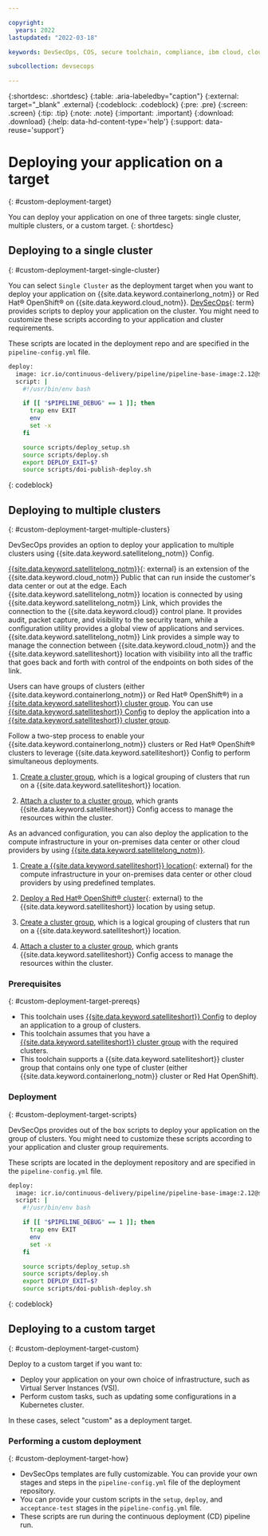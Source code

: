 ```yaml
---

copyright:
  years: 2022
lastupdated: "2022-03-18"

keywords: DevSecOps, COS, secure toolchain, compliance, ibm cloud, cloud object storage, satellite

subcollection: devsecops

---
```


{:shortdesc: .shortdesc}
{:table: .aria-labeledby="caption"}
{:external: target="_blank" .external}
{:codeblock: .codeblock}
{:pre: .pre}
{:screen: .screen}
{:tip: .tip}
{:note: .note}
{:important: .important}
{:download: .download}
{:help: data-hd-content-type='help'}
{:support: data-reuse='support'}

# Deploying your application on a target
{: #custom-deployment-target}

You can deploy your application on one of three targets: single cluster, multiple clusters, or a custom target.
{: shortdesc}

## Deploying to a single cluster
{: #custom-deployment-target-single-cluster}

You can select `Single Cluster` as the deployment target when you want to deploy your application on {{site.data.keyword.containerlong_notm}} or Red Hat&reg; OpenShift&reg; on {{site.data.keyword.cloud_notm}}. [DevSecOps](#x9892260){: term} provides scripts to deploy your application on the cluster. You might need to customize these scripts according to your application and cluster requirements.

These scripts are located in the deployment repo and are specified in the `pipeline-config.yml` file.

```bash
deploy:
  image: icr.io/continuous-delivery/pipeline/pipeline-base-image:2.12@sha256:ff4053b0bca784d6d105fee1d008cfb20db206011453071e86b69ca3fde706a4
  script: |
    #!/usr/bin/env bash

    if [[ "$PIPELINE_DEBUG" == 1 ]]; then
      trap env EXIT
      env
      set -x
    fi

    source scripts/deploy_setup.sh
    source scripts/deploy.sh
    export DEPLOY_EXIT=$?
    source scripts/doi-publish-deploy.sh
```
{: codeblock}

## Deploying to multiple clusters
{: #custom-deployment-target-multiple-clusters}

DevSecOps provides an option to deploy your application to multiple clusters using {{site.data.keyword.satellitelong_notm}} Config.

[{{site.data.keyword.satellitelong_notm}}](https://www.ibm.com/cloud/satellite){: external} is an extension of the {{site.data.keyword.cloud_notm}} Public that can run inside the customer's data center or out at the edge. Each {{site.data.keyword.satellitelong_notm}} location is connected by using {{site.data.keyword.satellitelong_notm}} Link, which provides the connection to the {{site.data.keyword.cloud}} control plane. It provides audit, packet capture, and visibility to the security team, while a configuration utility provides a global view of applications and services. {{site.data.keyword.satellitelong_notm}} Link provides a simple way to manage the connection between {{site.data.keyword.cloud_notm}} and the {{site.data.keyword.satelliteshort}} location with visibility into all the traffic that goes back and forth with control of the endpoints on both sides of the link.
 
Users can have groups of clusters (either {{site.data.keyword.containerlong_notm}} or Red Hat&reg; OpenShift&reg;) in a [{{site.data.keyword.satelliteshort}} cluster group](/docs/satellite?topic=satellite-setup-clusters-satconfig). You can use [{{site.data.keyword.satelliteshort}} Config](/docs/satellite?topic=satellite-cluster-config) to deploy the application into a [{{site.data.keyword.satelliteshort}} cluster group](/docs/satellite?topic=satellite-setup-clusters-satconfig).

Follow a two-step process to enable your {{site.data.keyword.containerlong_notm}} clusters or Red Hat&reg; OpenShift&reg; clusters to leverage {{site.data.keyword.satelliteshort}} Config to perform simultaneous deployments.

1. [Create a cluster group](/docs/satellite?topic=satellite-setup-clusters-satconfig#setup-clusters-satconfig-groups), which is a logical grouping of clusters that run on a {{site.data.keyword.satelliteshort}} location.

2. [Attach a cluster to a cluster group](/docs/satellite?topic=satellite-setup-clusters-satconfig#setup-clusters-satconfig-access), which grants {{site.data.keyword.satelliteshort}} Config access to manage the resources within the cluster.

As an advanced configuration, you can also deploy the application to the compute infrastructure in your on-premises data center or other cloud providers by using [{{site.data.keyword.satellitelong_notm}}](/docs/satellite?topic=satellite-getting-started).

1. [Create a {{site.data.keyword.satelliteshort}} location](/satellite/locations/create){: external} for the compute infrastructure in your on-premises data center or other cloud providers by using predefined templates.

2. [Deploy a Red Hat&reg; OpenShift&reg; cluster](/kubernetes/catalog/create?platformType=openshift){: external} to the {{site.data.keyword.satelliteshort}} location by using setup.

3. [Create a cluster group](/docs/satellite?topic=satellite-setup-clusters-satconfig#setup-clusters-satconfig-groups), which is a logical grouping of clusters that run on a {{site.data.keyword.satelliteshort}} location.

4. [Attach a cluster to a cluster group](/docs/satellite?topic=satellite-setup-clusters-satconfig#setup-clusters-satconfig-access), which grants {{site.data.keyword.satelliteshort}} Config access to manage the resources within the cluster.
 
### Prerequisites
{: #custom-deployment-target-prereqs}

* This toolchain uses [{{site.data.keyword.satelliteshort}} Config](/docs/satellite?topic=satellite-cluster-config) to deploy an application to a group of clusters. 
* This toolchain assumes that you have a [{{site.data.keyword.satelliteshort}} cluster group](/docs/satellite?topic=satellite-setup-clusters-satconfig) with the required clusters. 
* This toolchain supports a {{site.data.keyword.satelliteshort}} cluster group that contains only one type of cluster (either {{site.data.keyword.containerlong_notm}} cluster or Red Hat OpenShift).

### Deployment
{: #custom-deployment-target-scripts}

DevSecOps provides out of the box scripts to deploy your application on the group of clusters. You might need to customize these scripts according to your application and cluster group requirements.

These scripts are located in the deployment repository and are specified in the `pipeline-config.yml` file.

```bash
deploy:
  image: icr.io/continuous-delivery/pipeline/pipeline-base-image:2.12@sha256:ff4053b0bca784d6d105fee1d008cfb20db206011453071e86b69ca3fde706a4
  script: |
    #!/usr/bin/env bash

    if [[ "$PIPELINE_DEBUG" == 1 ]]; then
      trap env EXIT
      env
      set -x
    fi

    source scripts/deploy_setup.sh
    source scripts/deploy.sh
    export DEPLOY_EXIT=$?
    source scripts/doi-publish-deploy.sh
```
{: codeblock}

## Deploying to a custom target
{: #custom-deployment-target-custom}

Deploy to a custom target if you want to:

* Deploy your application on your own choice of infrastructure, such as Virtual Server Instances (VSI).
* Perform custom tasks, such as updating some configurations in a Kubernetes cluster.

In these cases, select "custom" as a deployment target.

### Performing a custom deployment 
{: #custom-deployment-target-how}

* DevSecOps templates are fully customizable. You can provide your own stages and steps in the `pipeline-config.yml` file of the deployment repository.
* You can provide your custom scripts in the `setup`, `deploy`, and `acceptance-test` stages in the `pipeline-config.yml` file.
* These scripts are run during the continuous deployment (CD) pipeline run.
